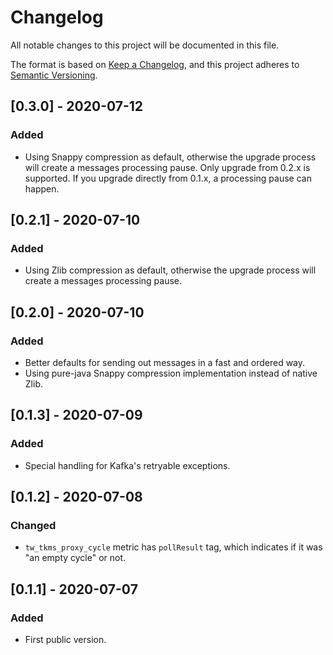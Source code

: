 # Changelog
All notable changes to this project will be documented in this file.

The format is based on [Keep a Changelog](https://keepachangelog.com/en/1.0.0/),
and this project adheres to [Semantic Versioning](https://semver.org/spec/v2.0.0.html).

## [0.3.0] - 2020-07-12
### Added
* Using Snappy compression as default, otherwise the upgrade process will create a messages processing pause.
Only upgrade from 0.2.x is supported. If you upgrade directly from 0.1.x, a processing pause can happen.

## [0.2.1] - 2020-07-10
### Added
* Using Zlib compression as default, otherwise the upgrade process will create a messages processing pause.

## [0.2.0] - 2020-07-10
### Added
* Better defaults for sending out messages in a fast and ordered way.
* Using pure-java Snappy compression implementation instead of native Zlib.

## [0.1.3] - 2020-07-09
### Added
* Special handling for Kafka's retryable exceptions.

## [0.1.2] - 2020-07-08
### Changed
* `tw_tkms_proxy_cycle` metric has `pollResult` tag, which indicates if it was "an empty cycle" or not.

## [0.1.1] - 2020-07-07
### Added
* First public version.